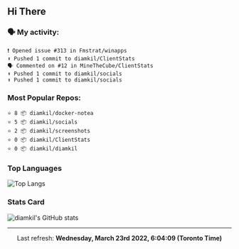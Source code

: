 ## Hi There

### 🗣 My activity:

```
❗️ Opened issue #313 in Fmstrat/winapps
⬆️ Pushed 1 commit to diamkil/ClientStats
🗣 Commented on #12 in MineTheCube/ClientStats
⬆️ Pushed 1 commit to diamkil/socials
⬆️ Pushed 1 commit to diamkil/socials
```

### Most Popular Repos:

```
⭐️ 8 📦 diamkil/docker-notea
⭐️ 5 📦 diamkil/socials
⭐️ 2 📦 diamkil/screenshots
⭐️ 0 📦 diamkil/ClientStats
⭐️ 0 📦 diamkil/diamkil
```

### Top Languages

![Top Langs](https://github-readme-stats.vercel.app/api/top-langs/?username=diamkil&layout=compact&langs_count=10)

### Stats Card

![diamkil's GitHub stats](https://github-readme-stats.vercel.app/api?username=diamkil&count_private=true&show_icons=true)

---

<p align="center">
  Last refresh: 
  <b>Wednesday, March 23rd 2022, 6:04:09 (Toronto Time)</b>
</p>
